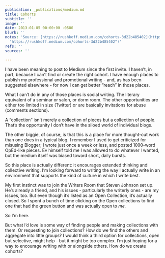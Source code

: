 ```yaml
---
publication: _publications/medium.md
title: Cohorts
subtitle: ''
image: ''
date: 2013-01-05 00:00:00 -0500
blurb: ''
notes: 'Source: [https://rushkoff.medium.com/cohorts-3d22b485402](https://rushkoff.medium.com/cohorts-3d22b485402
  "https://rushkoff.medium.com/cohorts-3d22b485402")'
refs: ''
sources: ''

---
```

I have been meaning to post to Medium since the first invite. I haven’t, in part, because I can’t find or create the right cohort. I have enough places to publish my professional and promotional writing - and, as has been suggested elsewhere - for now I can get better “reach” in those places.

What I can’t do in any of those places is social writing. The literary equivalent of a seminar or salon, or dorm room. The other opportunities are either too limited in size (Twitter) or are basically invitations for abuse (comments sections).

A “collection” isn’t merely a collection of pieces but a collection of people. That’s the opportunity I don’t have in the siloed world of individual blogs.

The other biggie, of course, is that this is a place for more thought-out work than one does in a typical blog. I remember I used to get criticized for misusing Blogger; I wrote just once a week or less, and posted 1000-word OpEd-like pieces. Ev himself told me I was allowed to do whatever I wanted, but the medium itself was biased toward short, daily bursts.

So this place is actually different: it encourages extended thinking and collective writing. I’m looking forward to writing the way I actually write in an environment that supports the kind of culture in which I write best.

My first instinct was to join the Writers Room that Steven Johnson set up. He’s already a friend, and his issues - particularly the writerly ones - are my issues, too. But even though it’s listed as an Open Collection, it’s actually closed. So I spent a bunch of time clicking on the Open collections to find one that had the green button and was actually open to _me._

So I’m here.

But what I’d love is some way of finding people and making collections with them. Or requesting to join collections? How do we find the others and aggregate into little groups? I would think a third option for collections, open but selective, might help - but it might be too complex. I’m just hoping for a way to encourage writing with or alongside others. How do we create cohorts?